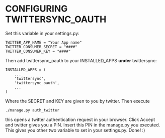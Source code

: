 CONFIGURING TWITTERSYNC_OAUTH
=============================
Set this variable in your settings.py:

    TWITTER_APP_NAME = "Your App name"
    TWITTER_CONSUMER_SECRET = "####"
    TWITTER_CONSUMER_KEY = "####"

Then add twittersync_oauth to your INSTALLED_APPS **under** twittersync:

    INSTALLED_APPS = (
        ...
        'twittersync',
        'twittersync_oauth',
        ...
    )

Where the SECRET and KEY are given to you by twitter. Then execute

    ./manage.py auth_twitter

this opens a twitter authentication request in your browser. Click Accept and
twitter gives you a PIN. Insert this PIN in the manage.py you executed. This
gives you other two variable to set in your settings.py. Done! :)